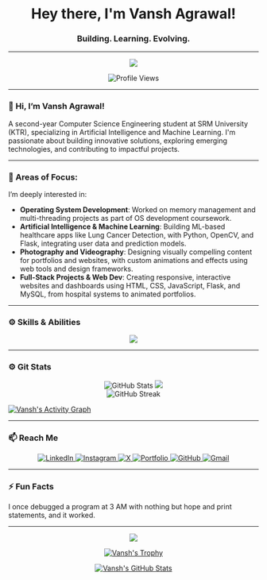 <h1 align="center">Hey there, I'm Vansh Agrawal! </h1>
<h3 align="center">Building. Learning. Evolving.</h3>

---

<p align="center">
  <img src="https://readme-typing-svg.herokuapp.com?color=2EB2EC&lines=Welcome+to+my+GitHub+profile!;I+am+a+AI/ML+developer.;Let's+collaborate+on+exciting+projects!" />

</p>

<p align = "center">
    <img src="https://komarev.com/ghpvc/?username=vansh070605&label=Profile%20Views&color=0e75b6&style=flat" alt="Profile Views" />
</p>



---

### 🚀 Hi, I’m Vansh Agrawal!

A second-year Computer Science Engineering student at SRM University (KTR), specializing in Artificial Intelligence and Machine Learning. I'm passionate about building innovative solutions, exploring emerging technologies, and contributing to impactful projects.

---

### 👀 Areas of Focus:
I’m deeply interested in:

- **Operating System Development**: Worked on memory management and multi-threading projects as part of OS development coursework.
- **Artificial Intelligence & Machine Learning**: Building ML-based healthcare apps like Lung Cancer Detection, with Python, OpenCV, and Flask, integrating user data and prediction models.
- **Photography and Videography**: Designing visually compelling content for portfolios and websites, with custom animations and effects using web tools and design frameworks.
- **Full-Stack Projects & Web Dev**: Creating responsive, interactive websites and dashboards using HTML, CSS, JavaScript, Flask, and MySQL, from hospital systems to animated portfolios.
  
---


### ⚙️ Skills & Abilities

<p align="center">
  <a href="https://skillicons.dev">
    <p align = "center">
    <img src="https://skillicons.dev/icons?i=python,java,c,cpp,html,css,js,mysql,vscode,anaconda,eclipse,mongodb,opencv,git,github,vercel,figma,ps,pr,ae,linux,heroku,ai,matlab,mysql,pytorch,react,sklearn,windows" />
      </p>
  </a>
</p>


---

### ⚙️ Git Stats

<p align="center">
  <img src="https://gitmystat.vercel.app/user?theme=gold&username=vansh070605" alt="GitHub Stats" />
  <img src="https://gitmystat.vercel.app/top?theme=gold&username=vansh070605&layout=bar"/>
  <br>
  <img src="https://github-readme-streak-stats.herokuapp.com/?user=vansh070605&theme=dark&hide_border=true" alt="GitHub Streak" />
</p>



[![Vansh's Activity Graph](https://github-readme-activity-graph.vercel.app/graph?username=vansh070605&theme=react-dark)](https://github.com/vansh070605)

---

### 📫 Reach Me

<p align="center">
  <a href="https://www.linkedin.com/in/thevanshagrawal/">
    <img src="https://skillicons.dev/icons?i=linkedin" alt="LinkedIn" />
  </a>
  <a href="https://www.instagram.com/thevanshagrawal/">
    <img src="https://skillicons.dev/icons?i=instagram" alt="Instagram" />
  </a>
  <a href="https://x.com/vansh070605/">
    <img src="https://skillicons.dev/icons?i=twitter" alt="X" />
  </a>
  <a href="https://vansh070605.github.io/">
    <img src="https://skillicons.dev/icons?i=actix" alt="Portfolio" />
  </a>
  <a href="https://github.com/vansh070605">
    <img src="https://skillicons.dev/icons?i=github" alt="GitHub" />
  </a>
  <a href="mailto:vansh070605@gmail.com">
    <img src="https://skillicons.dev/icons?i=gmail" alt="Gmail" />
  </a>
</p>


---

### ⚡ Fun Facts
I once debugged a program at 3 AM with nothing but hope and print statements, and it worked.

---

<p align="center">
  <img src="https://readme-typing-svg.herokuapp.com?color=2EB2EC&lines=Thanks+for+viewing+my+profile!" />
</p>

<p align="center">
  <a href="https://github.com/vansh070605">
    <img src="https://github-profile-trophy.vercel.app/?username=vansh070605&theme=darkhub" alt="Vansh's Trophy" />
  </a>
</p>

<p align="center">
  <a href="https://github.com/vansh070605">
    <img src="https://github-profile-summary-cards.vercel.app/api/cards/profile-details?username=vansh070605&theme=github_dark" alt="Vansh's GitHub Stats" />
  </a>
</p>
